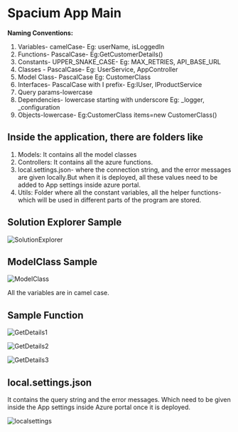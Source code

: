 # Spacium App Main

 **Naming Conventions:**

1.  Variables-	camelCase-	  Eg: userName, isLoggedIn
2. Functions-	PascalCase-	   Eg:GetCustomerDetails()
3. Constants-	UPPER_SNAKE_CASE- Eg: MAX_RETRIES, API_BASE_URL
4. Classes	-   PascalCase-	 Eg: UserService, AppController
5. Model Class- PascalCase   Eg: CustomerClass
6. Interfaces- PascalCase with I prefix-	Eg:IUser, IProductService
7. Query params-lowercase
8. Dependencies- lowercase starting with underscore  Eg: _logger, _configuration
9. Objects-lowercase- Eg:CustomerClass items=new CustomerClass()


## Inside the application, there are folders like 
1. Models: It contains all the model classes
2. Controllers: It contains all the azure functions.
3. local.settings.json- where the connection string, and the error messages are given locally.But when it is deployed, all these values need to be added to App settings inside azure portal.
4. Utils: Folder where all the constant variables, all the helper functions- which will be used in different parts of the program are stored.

## Solution Explorer Sample

   
![SolutionExplorer](https://github.com/user-attachments/assets/45689e7b-c6e2-42cf-b9a5-a142038ddb42)

## ModelClass Sample


![ModelClass](https://github.com/user-attachments/assets/5dcc442b-5f37-480c-8e32-67f3be54be6b)

All the variables are in camel case. 


## Sample Function


![GetDetails1](https://github.com/user-attachments/assets/aa628930-3b58-4434-9d52-248487fb52c0)

![GetDetails2](https://github.com/user-attachments/assets/c225e2b9-06b4-4ebe-a796-d20c28ffff25)

![GetDetails3](https://github.com/user-attachments/assets/19f842c9-edce-4af9-b3e3-4fb8ffe02b36)


## local.settings.json

It contains the query string and the error messages. Which need to be given inside the App settings inside Azure portal once it is deployed.

![localsettings](https://github.com/user-attachments/assets/c227d1ea-7fa6-4b8b-8b5c-7e2b76209979)
